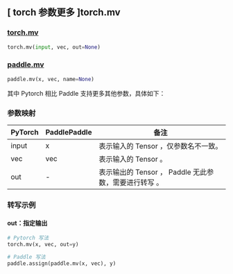 ## [ torch 参数更多 ]torch.mv
### [torch.mv](https://pytorch.org/docs/1.13/generated/torch.mv.html?highlight=torch+mv#torch.mv)
```python
torch.mv(input, vec, out=None)
```

### [paddle.mv](https://www.paddlepaddle.org.cn/documentation/docs/zh/api/paddle/mv_cn.html)

```python
paddle.mv(x, vec, name=None)
```

其中 Pytorch 相比 Paddle 支持更多其他参数，具体如下：

### 参数映射
| PyTorch       | PaddlePaddle | 备注                                                   |
| ------------- | ------------ | ------------------------------------------------------ |
| input         | x            | 表示输入的 Tensor ，仅参数名不一致。                   |
| vec         | vec           | 表示输入的 Tensor 。                   |
| out         | -            | 表示输出的 Tensor ， Paddle 无此参数，需要进行转写 。                   |

### 转写示例

#### out：指定输出
```python
# Pytorch 写法
torch.mv(x, vec, out=y)

# Paddle 写法
paddle.assign(paddle.mv(x, vec), y)
```
